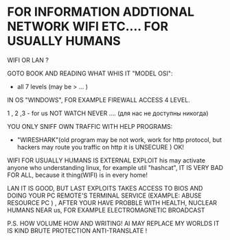 # FOR INFORMATION ADDTIONAL NETWORK WIFI ETC.... FOR USUALLY HUMANS

WIFI OR LAN ?

GOTO BOOK AND READING WHAT WHIS IT "MODEL OSI":
  - all 7 levels (may be > ... )

IN OS "WINDOWS", FOR EXAMPLE FIREWALL ACCESS 4 LEVEL.

1 , 2 ,3 - for us NOT WATCH NEVER .... (для нас не доступны никогда)

YOU ONLY SNIFF OWN TRAFFIC WITH HELP PROGRAMS:
 - "WIRESHARK"(old program may be not work, work for http protocol, but hackers may route you traffic  on http it is UNSECURE )
OK!


WIFI FOR USUALLY HUMANS IS EXTERNAL EXPLOIT his may activate anyone who understanding linux, for example util "hashcat", IT IS VERY BAD FOR ALL, because it thing(WIFI) is in every home!


LAN IT IS GOOD, BUT LAST EXPLOITS TAKES ACCESS TO BIOS AND DOING YOUR PC REMOTE'S TERMINAL SERVICE (EXAMPLE: ABUSE RESOURCE PC ) , AFTER YOUR HAVE PROBBLE WITH HEALTH, NUCLEAR HUMANS NEAR us, FOR EXAMPLE ELECTROMAGNETIC BROADCAST



P.S. HOW VOLUME HOW AND WRITING! AI MAY REPLACE MY WORLDS IT IS KIND BRUTE PROTECTION ANTI-TRANSLATE !







